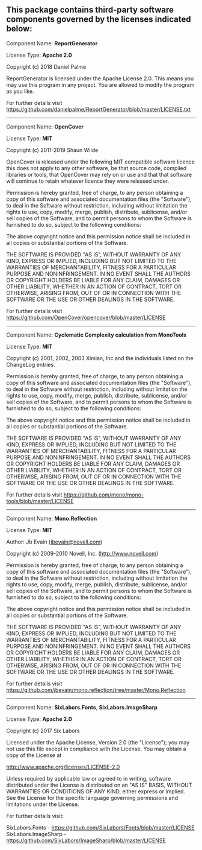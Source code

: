 This package contains third-party software components governed by the licenses indicated below:
---------

Component Name: **ReportGenerator**

License Type: **Apache 2.0**

Copyright (c) 2018 Daniel Palme

ReportGenerator is licensed under the Apache License 2.0.
This means you may use this program in any project.
You are allowed to modify the program as you like.

For further details visit https://github.com/danielpalme/ReportGenerator/blob/master/LICENSE.txt

---------

Component Name: **OpenCover**

License Type: **MIT**

Copyright (c) 2011-2019 Shaun Wilde

OpenCover is released under the following MIT compatible software licence
this does not apply to any other software, be that source code, compiled
libraries or tools, that OpenCover may rely on or use and that that software
will continue to retain whatever licence they were released under.

Permission is hereby granted, free of charge, to any person obtaining a copy
of this software and associated documentation files (the "Software"), to deal
in the Software without restriction, including without limitation the rights
to use, copy, modify, merge, publish, distribute, sublicense, and/or sell
copies of the Software, and to permit persons to whom the Software is
furnished to do so, subject to the following conditions:

The above copyright notice and this permission notice shall be included in
all copies or substantial portions of the Software.

THE SOFTWARE IS PROVIDED "AS IS", WITHOUT WARRANTY OF ANY KIND, EXPRESS OR
IMPLIED, INCLUDING BUT NOT LIMITED TO THE WARRANTIES OF MERCHANTABILITY,
FITNESS FOR A PARTICULAR PURPOSE AND NONINFRINGEMENT. IN NO EVENT SHALL THE
AUTHORS OR COPYRIGHT HOLDERS BE LIABLE FOR ANY CLAIM, DAMAGES OR OTHER
LIABILITY, WHETHER IN AN ACTION OF CONTRACT, TORT OR OTHERWISE, ARISING FROM,
OUT OF OR IN CONNECTION WITH THE SOFTWARE OR THE USE OR OTHER DEALINGS IN
THE SOFTWARE.

For further details visit https://github.com/OpenCover/opencover/blob/master/LICENSE

---------

Component Name: **Cyclomatic Complexity calculation from MonoTools**

License Type: **MIT**

Copyright (c) 2001, 2002, 2003 Ximian, Inc and the individuals listed
on the ChangeLog entries.

Permission is hereby granted, free of charge, to any person obtaining
a copy of this software and associated documentation files (the
"Software"), to deal in the Software without restriction, including
without limitation the rights to use, copy, modify, merge, publish,
distribute, sublicense, and/or sell copies of the Software, and to
permit persons to whom the Software is furnished to do so, subject to
the following conditions:

The above copyright notice and this permission notice shall be
included in all copies or substantial portions of the Software.

THE SOFTWARE IS PROVIDED "AS IS", WITHOUT WARRANTY OF ANY KIND,
EXPRESS OR IMPLIED, INCLUDING BUT NOT LIMITED TO THE WARRANTIES OF
MERCHANTABILITY, FITNESS FOR A PARTICULAR PURPOSE AND
NONINFRINGEMENT. IN NO EVENT SHALL THE AUTHORS OR COPYRIGHT HOLDERS BE
LIABLE FOR ANY CLAIM, DAMAGES OR OTHER LIABILITY, WHETHER IN AN ACTION
OF CONTRACT, TORT OR OTHERWISE, ARISING FROM, OUT OF OR IN CONNECTION
WITH THE SOFTWARE OR THE USE OR OTHER DEALINGS IN THE SOFTWARE.

For further details visit https://github.com/mono/mono-tools/blob/master/LICENSE

---------

Component Name: **Mono.Reflection**

License Type: **MIT**

Author: Jb Evain (jbevain@novell.com)

Copyright (c) 2009-2010 Novell, Inc. (http://www.novell.com)

Permission is hereby granted, free of charge, to any person obtaining
a copy of this software and associated documentation files (the
"Software"), to deal in the Software without restriction, including
without limitation the rights to use, copy, modify, merge, publish,
distribute, sublicense, and/or sell copies of the Software, and to
permit persons to whom the Software is furnished to do so, subject to
the following conditions:

The above copyright notice and this permission notice shall be
included in all copies or substantial portions of the Software.

THE SOFTWARE IS PROVIDED "AS IS", WITHOUT WARRANTY OF ANY KIND,
EXPRESS OR IMPLIED, INCLUDING BUT NOT LIMITED TO THE WARRANTIES OF
MERCHANTABILITY, FITNESS FOR A PARTICULAR PURPOSE AND
NONINFRINGEMENT. IN NO EVENT SHALL THE AUTHORS OR COPYRIGHT HOLDERS BE
LIABLE FOR ANY CLAIM, DAMAGES OR OTHER LIABILITY, WHETHER IN AN ACTION
OF CONTRACT, TORT OR OTHERWISE, ARISING FROM, OUT OF OR IN CONNECTION
WITH THE SOFTWARE OR THE USE OR OTHER DEALINGS IN THE SOFTWARE.

For further details visit https://github.com/jbevain/mono.reflection/tree/master/Mono.Reflection

---------

Component Name: **SixLabors.Fonts**, **SixLabors.ImageSharp**

License Type: **Apache 2.0**

Copyright (c) 2017 Six Labors

Licensed under the Apache License, Version 2.0 (the "License");
you may not use this file except in compliance with the License.
You may obtain a copy of the License at

http://www.apache.org/licenses/LICENSE-2.0

Unless required by applicable law or agreed to in writing, software
distributed under the License is distributed on an "AS IS" BASIS,
WITHOUT WARRANTIES OR CONDITIONS OF ANY KIND, either express or implied.
See the License for the specific language governing permissions and
limitations under the License.

For further details visit:

SixLabors.Fonts - https://github.com/SixLabors/Fonts/blob/master/LICENSE  
SixLabors.ImageSharp - https://github.com/SixLabors/ImageSharp/blob/master/LICENSE  
